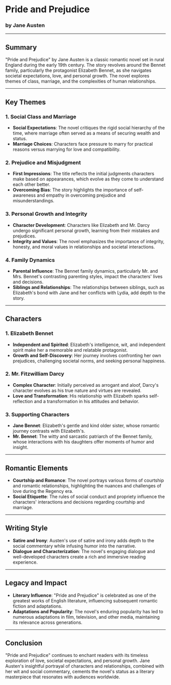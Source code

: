 # Pride and Prejudice

### by Jane Austen

---

## Summary

"Pride and Prejudice" by Jane Austen is a classic romantic novel set in rural England during the early 19th century. The story revolves around the Bennet family, particularly the protagonist Elizabeth Bennet, as she navigates societal expectations, love, and personal growth. The novel explores themes of class, marriage, and the complexities of human relationships.

---

## Key Themes

### 1. Social Class and Marriage

- **Social Expectations**: The novel critiques the rigid social hierarchy of the time, where marriage often served as a means of securing wealth and status.
- **Marriage Choices**: Characters face pressure to marry for practical reasons versus marrying for love and compatibility.

### 2. Prejudice and Misjudgment

- **First Impressions**: The title reflects the initial judgments characters make based on appearances, which evolve as they come to understand each other better.
- **Overcoming Bias**: The story highlights the importance of self-awareness and empathy in overcoming prejudice and misunderstandings.

### 3. Personal Growth and Integrity

- **Character Development**: Characters like Elizabeth and Mr. Darcy undergo significant personal growth, learning from their mistakes and prejudices.
- **Integrity and Values**: The novel emphasizes the importance of integrity, honesty, and moral values in relationships and societal interactions.

### 4. Family Dynamics

- **Parental Influence**: The Bennet family dynamics, particularly Mr. and Mrs. Bennet's contrasting parenting styles, impact the characters' lives and decisions.
- **Siblings and Relationships**: The relationships between siblings, such as Elizabeth's bond with Jane and her conflicts with Lydia, add depth to the story.

---

## Characters

### 1. Elizabeth Bennet

- **Independent and Spirited**: Elizabeth's intelligence, wit, and independent spirit make her a memorable and relatable protagonist.
- **Growth and Self-Discovery**: Her journey involves confronting her own prejudices, challenging societal norms, and seeking personal happiness.

### 2. Mr. Fitzwilliam Darcy

- **Complex Character**: Initially perceived as arrogant and aloof, Darcy's character evolves as his true nature and virtues are revealed.
- **Love and Transformation**: His relationship with Elizabeth sparks self-reflection and a transformation in his attitudes and behavior.

### 3. Supporting Characters

- **Jane Bennet**: Elizabeth's gentle and kind older sister, whose romantic journey contrasts with Elizabeth's.
- **Mr. Bennet**: The witty and sarcastic patriarch of the Bennet family, whose interactions with his daughters offer moments of humor and insight.

---

## Romantic Elements

- **Courtship and Romance**: The novel portrays various forms of courtship and romantic relationships, highlighting the nuances and challenges of love during the Regency era.
- **Social Etiquette**: The rules of social conduct and propriety influence the characters' interactions and decisions regarding courtship and marriage.

---

## Writing Style

- **Satire and Irony**: Austen's use of satire and irony adds depth to the social commentary while infusing humor into the narrative.
- **Dialogue and Characterization**: The novel's engaging dialogue and well-developed characters create a rich and immersive reading experience.

---

## Legacy and Impact

- **Literary Influence**: "Pride and Prejudice" is celebrated as one of the greatest works of English literature, influencing subsequent romantic fiction and adaptations.
- **Adaptations and Popularity**: The novel's enduring popularity has led to numerous adaptations in film, television, and other media, maintaining its relevance across generations.

---

## Conclusion

"Pride and Prejudice" continues to enchant readers with its timeless exploration of love, societal expectations, and personal growth. Jane Austen's insightful portrayal of characters and relationships, combined with her wit and social commentary, cements the novel's status as a literary masterpiece that resonates with audiences worldwide.
